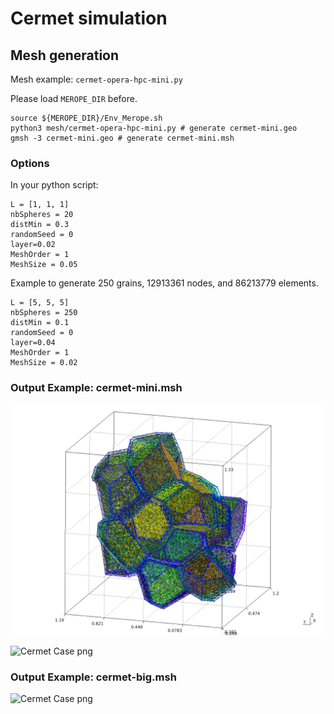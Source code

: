 # Cermet simulation

## Mesh generation

Mesh example: `cermet-opera-hpc-mini.py`


Please load `MEROPE_DIR` before.

```
source ${MEROPE_DIR}/Env_Merope.sh
python3 mesh/cermet-opera-hpc-mini.py # generate cermet-mini.geo
gmsh -3 cermet-mini.geo # generate cermet-mini.msh
```

### Options

In your python script: 

```
L = [1, 1, 1]
nbSpheres = 20 
distMin = 0.3
randomSeed = 0
layer=0.02
MeshOrder = 1
MeshSize = 0.05
```

Example to generate 250 grains, 12913361 nodes, and 86213779 elements.


```
L = [5, 5, 5]
nbSpheres = 250
distMin = 0.1
randomSeed = 0
layer=0.04
MeshOrder = 1
MeshSize = 0.02
```

### Output Example: cermet-mini.msh

![Cermet Case](doc/cermet-mini.png)

![Cermet Case png](doc/cermet-mini-png.png)

### Output Example: cermet-big.msh

![Cermet Case png](doc/cermet-big-png.png)
